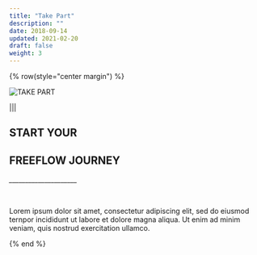 ```yaml
---
title: "Take Part"
description: ""
date: 2018-09-14
updated: 2021-02-20
draft: false
weight: 3
---
```


<!-- section 1 (header) -->

{% row(style="center margin") %}

![TAKE PART](take-part/___.png)

|||

## START YOUR 

## __FREEFLOW JOURNEY__

*_____________________*

<br>

Lorem ipsum dolor sit amet, consectetur adipiscing elit, sed do eiusmod ternpor incididunt ut labore et dolore magna aliqua. Ut enim ad minim veniam, quis nostrud exercitation ullamco. 

{% end %}